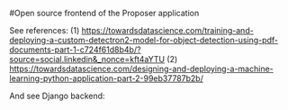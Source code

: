 #Open source frontend of the Proposer application

See references: 
(1) https://towardsdatascience.com/training-and-deploying-a-custom-detectron2-model-for-object-detection-using-pdf-documents-part-1-c724f61d8b4b/?source=social.linkedin&_nonce=kft4aYTU
(2) https://towardsdatascience.com/designing-and-deploying-a-machine-learning-python-application-part-2-99eb37787b2b/

And see Django backend:
